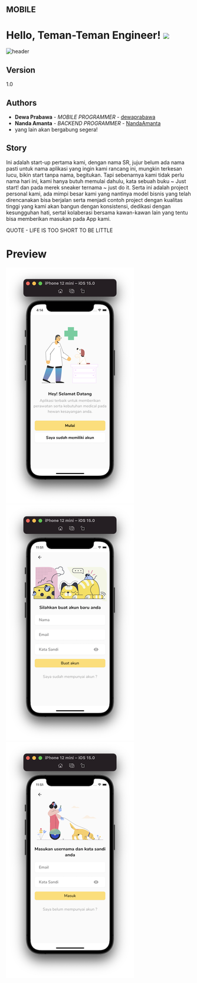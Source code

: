 ## MOBILE

# Hello, Teman-Teman Engineer! <img src="https://raw.githubusercontent.com/MartinHeinz/MartinHeinz/master/wave.gif" width="30px">

![header](https://capsule-render.vercel.app/api?type=wave&color=auto&height=300&section=footer&text=SR%20PROJECT&fontSize=90)

## Version

1.0

## Authors

* **Dewa Prabawa** - *MOBILE PROGRAMMER* - [dewaprabawa](https://github.com/dewaprabawa)
* **Nanda Amanta** - *BACKEND PROGRAMMER* - [NandaAmanta](https://github.com/NandaAmanta)
* yang lain akan bergabung segera!


## Story

Ini adalah start-up pertama kami, dengan nama SR, jujur belum ada nama pasti untuk nama aplikasi yang ingin kami rancang ini, mungkin terkesan lucu, bikin start tanpa nama, begitukan. Tapi sebenarnya kami tidak perlu nama hari ini, kami hanya butuh memulai dahulu, kata sebuah buku ~ Just start! dan pada merek sneaker ternama ~ just do it. Serta ini adalah project personal kami, ada mimpi besar kami yang nantinya model bisnis yang telah direncanakan bisa berjalan serta menjadi contoh project dengan kualitas tinggi yang kami akan bangun dengan konsistensi, dedikasi dengan kesungguhan hati, sertal kolaberasi bersama kawan-kawan lain yang tentu bisa memberikan masukan pada App kami. 

QUOTE - LIFE IS TOO SHORT TO BE LITTLE 

# Preview 


![](https://github.com/dewaprabawa/sr_project_flutter/blob/master/sc_1.png) 
![](https://github.com/dewaprabawa/sr_project_flutter/blob/master/sc_2.png) 
![](https://github.com/dewaprabawa/sr_project_flutter/blob/master/sc_3.png) 

